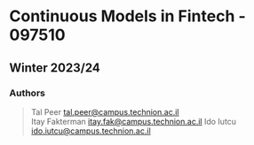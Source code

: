 # Continuous Models in Fintech - 097510
## Winter 2023/24

### Authors
> Tal Peer tal.peer@campus.technion.ac.il <br>
> Itay Fakterman itay.fak@campus.technion.ac.il
> Ido Iutcu ido.iutcu@campus.technion.ac.il
